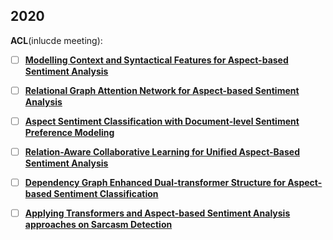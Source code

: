 ## 2020 

**ACL**(inlucde meeting):

- [ ] **[Modelling Context and Syntactical Features for Aspect-based Sentiment Analysis](https://www.aclweb.org/anthology/2020.acl-main.293/)**
- [ ] **[Relational Graph Attention Network for Aspect-based Sentiment Analysis](https://www.aclweb.org/anthology/2020.acl-main.295/)**
- [ ] **[Aspect Sentiment Classification with Document-level Sentiment Preference Modeling](https://www.aclweb.org/anthology/2020.acl-main.338/)**
- [ ] **[Relation-Aware Collaborative Learning for Unified Aspect-Based Sentiment Analysis](https://www.aclweb.org/anthology/2020.acl-main.340/)**
- [ ] **[Dependency Graph Enhanced Dual-transformer Structure for Aspect-based Sentiment Classification](https://www.aclweb.org/anthology/2020.acl-main.588/)**
- [ ] **[Applying Transformers and Aspect-based Sentiment Analysis approaches on Sarcasm Detection](https://www.aclweb.org/anthology/2020.figlang-1.9/)**



